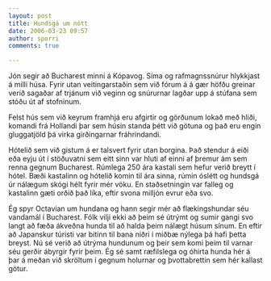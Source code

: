 ```yaml
---
layout: post
title: Hundsgá um nótt
date: 2006-03-23 09:57
author: sporri
comments: true

---
```

Jón segir að Bucharest minni á Kópavog. Síma og rafmagnssnúrur hlykkjast á milli húsa. Fyrir utan veitingarstaðin sem við fórum á á gær höfðu greinar verið sagaðar af trjánum við veginn og snúrurnar lagðar upp á stúfana sem stóðu út af stofninum.

Felst hús sem við keyrum framhjá eru afgirtir og görðunum lokað með hliði, komandi frá Hollandi þar sem húsin standa þétt við götuna og það eru engin gluggatjöld þá virka girðingarnar fráhrindandi.  

Hótelið sem við gistum á er talsvert fyrir utan borgina. Það stendur á eiði eða eyju út í stöðuvatni sem eitt sinn var hluti af einni af þremur ám sem renna gegnum Bucharest. Rúmlega 250 ára kastali sem hefur verið breytt í hótel. Bæði kastalinn og hótelið komin til ára sinna, rúmin óslétt og hundsgá úr nálægum skógi hélt fyrir mér vöku. En staðsetningin var falleg og kastalinn gæti orðið það líka, eftir svona milljón evrur eða svo.

Ég spyr Octavian um hundana og hann segir mér að flækingshundar séu vandamál í Bucharest. Fólk vilji ekki að þeim sé útrýmt og sumir gangi svo langt að fæða ákveðna hunda til að halda þeim nálægt húsum sínum. En eftir að Japanskur túristi var bitinn til bana niðri í miðbæ nýlega þá hafi þetta breyst. Nú sé verið að útrýma hundunum og þeir sem komi þeim til varnar séu gerðir ábyrgir fyrir þeim. Ég sé samt ræfilslega og óhirta hunda hér á þar á meðan við skröltum í gegnum holurnar og þvottabrettin sem hér kallast götur.

